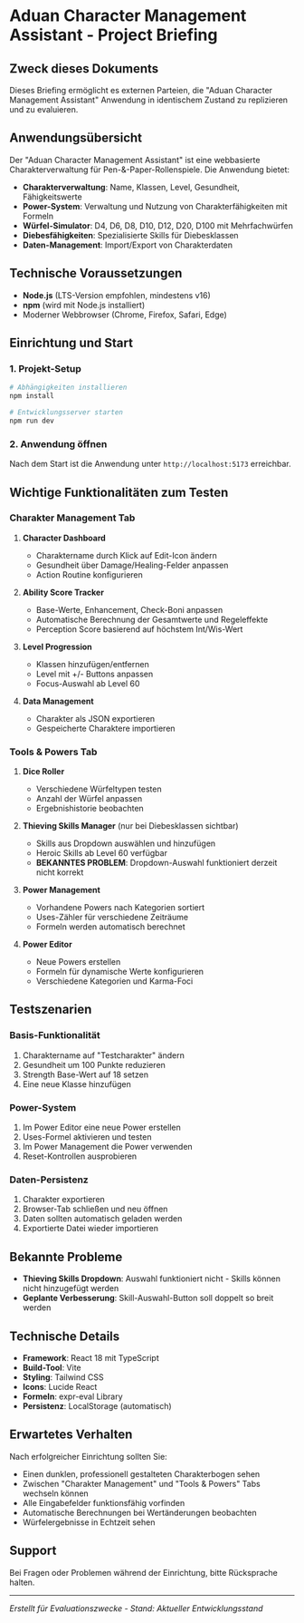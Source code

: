 # Aduan Character Management Assistant - Project Briefing

## Zweck dieses Dokuments
Dieses Briefing ermöglicht es externen Parteien, die "Aduan Character Management Assistant" Anwendung in identischem Zustand zu replizieren und zu evaluieren.

## Anwendungsübersicht
Der "Aduan Character Management Assistant" ist eine webbasierte Charakterverwaltung für Pen-&-Paper-Rollenspiele. Die Anwendung bietet:

- **Charakterverwaltung**: Name, Klassen, Level, Gesundheit, Fähigkeitswerte
- **Power-System**: Verwaltung und Nutzung von Charakterfähigkeiten mit Formeln
- **Würfel-Simulator**: D4, D6, D8, D10, D12, D20, D100 mit Mehrfachwürfen
- **Diebesfähigkeiten**: Spezialisierte Skills für Diebesklassen
- **Daten-Management**: Import/Export von Charakterdaten

## Technische Voraussetzungen
- **Node.js** (LTS-Version empfohlen, mindestens v16)
- **npm** (wird mit Node.js installiert)
- Moderner Webbrowser (Chrome, Firefox, Safari, Edge)

## Einrichtung und Start

### 1. Projekt-Setup
```bash
# Abhängigkeiten installieren
npm install

# Entwicklungsserver starten
npm run dev
```

### 2. Anwendung öffnen
Nach dem Start ist die Anwendung unter `http://localhost:5173` erreichbar.

## Wichtige Funktionalitäten zum Testen

### Charakter Management Tab
1. **Character Dashboard**
   - Charaktername durch Klick auf Edit-Icon ändern
   - Gesundheit über Damage/Healing-Felder anpassen
   - Action Routine konfigurieren

2. **Ability Score Tracker**
   - Base-Werte, Enhancement, Check-Boni anpassen
   - Automatische Berechnung der Gesamtwerte und Regeleffekte
   - Perception Score basierend auf höchstem Int/Wis-Wert

3. **Level Progression**
   - Klassen hinzufügen/entfernen
   - Level mit +/- Buttons anpassen
   - Focus-Auswahl ab Level 60

4. **Data Management**
   - Charakter als JSON exportieren
   - Gespeicherte Charaktere importieren

### Tools & Powers Tab
1. **Dice Roller**
   - Verschiedene Würfeltypen testen
   - Anzahl der Würfel anpassen
   - Ergebnishistorie beobachten

2. **Thieving Skills Manager** (nur bei Diebesklassen sichtbar)
   - Skills aus Dropdown auswählen und hinzufügen
   - Heroic Skills ab Level 60 verfügbar
   - **BEKANNTES PROBLEM**: Dropdown-Auswahl funktioniert derzeit nicht korrekt

3. **Power Management**
   - Vorhandene Powers nach Kategorien sortiert
   - Uses-Zähler für verschiedene Zeiträume
   - Formeln werden automatisch berechnet

4. **Power Editor**
   - Neue Powers erstellen
   - Formeln für dynamische Werte konfigurieren
   - Verschiedene Kategorien und Karma-Foci

## Testszenarien

### Basis-Funktionalität
1. Charaktername auf "Testcharakter" ändern
2. Gesundheit um 100 Punkte reduzieren
3. Strength Base-Wert auf 18 setzen
4. Eine neue Klasse hinzufügen

### Power-System
1. Im Power Editor eine neue Power erstellen
2. Uses-Formel aktivieren und testen
3. Im Power Management die Power verwenden
4. Reset-Kontrollen ausprobieren

### Daten-Persistenz
1. Charakter exportieren
2. Browser-Tab schließen und neu öffnen
3. Daten sollten automatisch geladen werden
4. Exportierte Datei wieder importieren

## Bekannte Probleme
- **Thieving Skills Dropdown**: Auswahl funktioniert nicht - Skills können nicht hinzugefügt werden
- **Geplante Verbesserung**: Skill-Auswahl-Button soll doppelt so breit werden

## Technische Details
- **Framework**: React 18 mit TypeScript
- **Build-Tool**: Vite
- **Styling**: Tailwind CSS
- **Icons**: Lucide React
- **Formeln**: expr-eval Library
- **Persistenz**: LocalStorage (automatisch)

## Erwartetes Verhalten
Nach erfolgreicher Einrichtung sollten Sie:
- Einen dunklen, professionell gestalteten Charakterbogen sehen
- Zwischen "Charakter Management" und "Tools & Powers" Tabs wechseln können
- Alle Eingabefelder funktionsfähig vorfinden
- Automatische Berechnungen bei Wertänderungen beobachten
- Würfelergebnisse in Echtzeit sehen

## Support
Bei Fragen oder Problemen während der Einrichtung, bitte Rücksprache halten.

---
*Erstellt für Evaluationszwecke - Stand: Aktueller Entwicklungsstand*